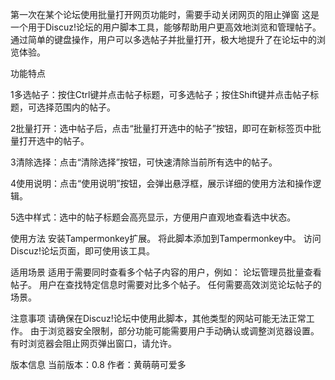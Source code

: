
第一次在某个论坛使用批量打开网页功能时，需要手动关闭网页的阻止弹窗
这是一个用于Discuz!论坛的用户脚本工具，能够帮助用户更高效地浏览和管理帖子。通过简单的键盘操作，用户可以多选帖子并批量打开，极大地提升了在论坛中的浏览体验。


功能特点

1多选帖子：按住Ctrl键并点击帖子标题，可多选帖子；按住Shift键并点击帖子标题，可选择范围内的帖子。

2批量打开：选中帖子后，点击“批量打开选中的帖子”按钮，即可在新标签页中批量打开选中的帖子。

3清除选择：点击“清除选择”按钮，可快速清除当前所有选中的帖子。

4使用说明：点击“使用说明”按钮，会弹出悬浮框，展示详细的使用方法和操作逻辑。

5选中样式：选中的帖子标题会高亮显示，方便用户直观地查看选中状态。

使用方法
安装Tampermonkey扩展。
将此脚本添加到Tampermonkey中。
访问Discuz!论坛页面，即可使用该工具。

适用场景
适用于需要同时查看多个帖子内容的用户，例如：
论坛管理员批量查看帖子。
用户在查找特定信息时需要对比多个帖子。
任何需要高效浏览论坛帖子的场景。

注意事项
请确保在Discuz!论坛中使用此脚本，其他类型的网站可能无法正常工作。
由于浏览器安全限制，部分功能可能需要用户手动确认或调整浏览器设置。
有时浏览器会阻止网页弹出窗口，请允许。

版本信息
当前版本：0.8
作者：黄萌萌可爱多
